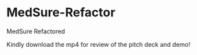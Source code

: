 # MedSure-Refactor
MedSure Refactored

Kindly download the mp4 for review of the pitch deck and demo!

